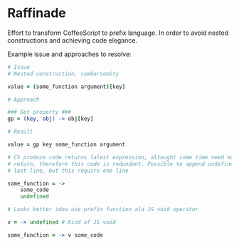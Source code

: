 # Raffinade

Effort to transform CoffeeScript to prefix language. In order to avoid nested constructions and achieving code elegance.

Example issue and approaches to resolve:

```CoffeeScript
# Issue
# Nested construction, cumbersomity

value = (some_function argument)[key]
```

```CoffeeScript
# Approach

### Get property ###
gp = (key, obj) -> obj[key]
```

```CoffeeScript
# Result

value = gp key some_function argument
```


```CoffeeScript
# CS produce code returns lalest expression, altought some time need not this
# return, therefore this code is redundant. Possible to append undefined in
# last line, but this require one line

some_function = ->
    some_code
    undefined

# Looks better idea use prefix function ala JS void operator

v = -> undefined # Kind of JS void

some_function = -> v some_code
```


